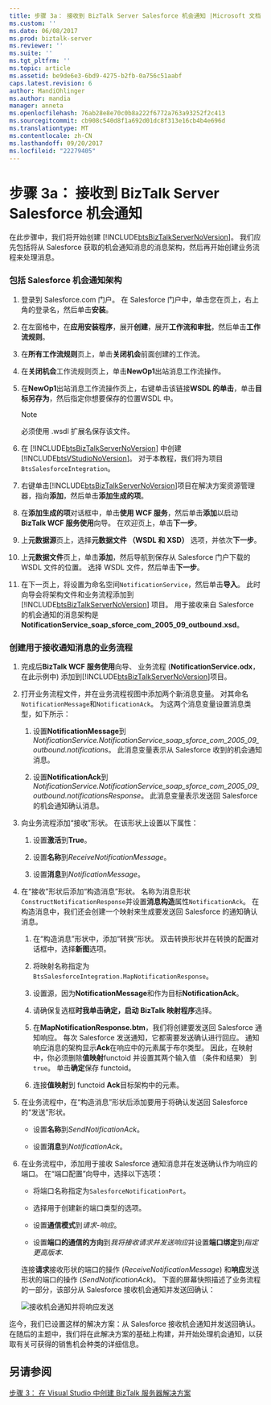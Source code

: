 ```yaml
---
title: 步骤 3a： 接收到 BizTalk Server Salesforce 机会通知 |Microsoft 文档
ms.custom: ''
ms.date: 06/08/2017
ms.prod: biztalk-server
ms.reviewer: ''
ms.suite: ''
ms.tgt_pltfrm: ''
ms.topic: article
ms.assetid: be9de6e3-6bd9-4275-b2fb-0a756c51aabf
caps.latest.revision: 6
author: MandiOhlinger
ms.author: mandia
manager: anneta
ms.openlocfilehash: 76ab28e8e70c0b8a222f6772a763a93252f2c413
ms.sourcegitcommit: cb908c540d8f1a692d01dc8f313e16cb4b4e696d
ms.translationtype: MT
ms.contentlocale: zh-CN
ms.lasthandoff: 09/20/2017
ms.locfileid: "22279405"
---
```

# <a name="step-3a-receive-salesforce-opportunity-notification-into-biztalk-server"></a>步骤 3a： 接收到 BizTalk Server Salesforce 机会通知
在此步骤中，我们将开始创建 [!INCLUDE[btsBizTalkServerNoVersion](../includes/btsbiztalkservernoversion-md.md)]。 我们应先包括将从 Salesforce 获取的机会通知消息的消息架构，然后再开始创建业务流程来处理消息。  
  
### <a name="to-include-the-salesforce-opportunities-notification-schema"></a>包括 Salesforce 机会通知架构  
  
1.  登录到 Salesforce.com 门户。 在 Salesforce 门户中，单击您在页上，右上角的登录名，然后单击**安装**。  
  
2.  在左窗格中，在**应用安装程序**，展开**创建**，展开**工作流和审批**，然后单击**工作流规则**。  
  
3.  在**所有工作流规则**页上，单击**关闭机会**前面创建的工作流。  
  
4.  在**关闭机会**工作流规则页上，单击**NewOp1**出站消息工作流操作。  
  
5.  在**NewOp1**出站消息工作流操作页上，右键单击该链接**WSDL 的单击**，单击**目标另存为**，然后指定你想要保存的位置WSDL 中。  
  
    > [!NOTE]
    >  必须使用 .wsdl 扩展名保存该文件。  
  
6.  在 [!INCLUDE[btsBizTalkServerNoVersion](../includes/btsbiztalkservernoversion-md.md)] 中创建 [!INCLUDE[btsVStudioNoVersion](../includes/btsvstudionoversion-md.md)]。 对于本教程，我们将为项目`BtsSalesforceIntegration`。  
  
7.  右键单击[!INCLUDE[btsBizTalkServerNoVersion](../includes/btsbiztalkservernoversion-md.md)]项目在解决方案资源管理器，指向**添加**，然后单击**添加生成的项**。  
  
8.  在**添加生成的项**对话框中，单击**使用 WCF 服务**，然后单击**添加**以启动**BizTalk WCF 服务使用**向导。 在欢迎页上，单击**下一步**。  
  
9. 上**元数据源**页上，选择**元数据文件 （WSDL 和 XSD）** 选项，并依次**下一步**。  
  
10. 上**元数据文件**页上，单击**添加**，然后导航到保存从 Salesforce 门户下载的 WSDL 文件的位置。 选择 WSDL 文件，然后单击**下一步**。  
  
11. 在下一页上，将设置为命名空间`NotificationService`，然后单击**导入**。 此时向导会将架构文件和业务流程添加到 [!INCLUDE[btsBizTalkServerNoVersion](../includes/btsbiztalkservernoversion-md.md)] 项目。 用于接收来自 Salesforce 的机会通知的消息架构是**NotificationService_soap_sforce_com_2005_09_outbound.xsd**。  
  
### <a name="to-create-an-orchestration-to-receive-the-notification-message"></a>创建用于接收通知消息的业务流程  
  
1.  完成后**BizTalk WCF 服务使用**向导、 业务流程 (**NotificationService.odx**，在此示例中) 添加到[!INCLUDE[btsBizTalkServerNoVersion](../includes/btsbiztalkservernoversion-md.md)]项目。  
  
2.  打开业务流程文件，并在业务流程视图中添加两个新消息变量。 对其命名`NotificationMessage`和`NotificationAck`。 为这两个消息变量设置消息类型，如下所示：  
  
    1.  设置**NotificationMessage**到*NotificationService.NotificationService_soap_sforce_com_2005_09_outbound.notifications*。 此消息变量表示从 Salesforce 收到的机会通知消息。  
  
    2.  设置**NotificationAck**到*NotificationService.NotificationService_soap_sforce_com_2005_09_outbound.notificationsResponse*。 此消息变量表示发送回 Salesforce 的机会通知确认消息。  
  
3.  向业务流程添加“接收”形状。 在该形状上设置以下属性：  
  
    1.  设置**激活**到**True**。  
  
    2.  设置**名称**到*ReceiveNotificationMessage*。  
  
    3.  设置**消息**到*NotificationMessage*。  
  
4.  在“接收”形状后添加“构造消息”形状。 名称为消息形状`ConstructNotificationResponse`并设置**消息构造**属性`NotificationAck`。 在构造消息中，我们还会创建一个映射来生成要发送回 Salesforce 的通知确认消息。  
  
    1.  在“构造消息”形状中，添加“转换”形状。 双击转换形状并在转换的配置对话框中，选择**新图**选项。  
  
    2.  将映射名称指定为`BtsSalesforceIntegration.MapNotificationResponse`。  
  
    3.  设置源，因为**NotificationMessage**和作为目标**NotificationAck**。  
  
    4.  请确保复选框**时我单击确定，启动 BizTalk 映射程序**选择。  
  
    5.  在**MapNotificationResponse.btm**，我们将创建要发送回 Salesforce 通知响应。 每次 Salesforce 发送通知，它都需要发送确认进行回应。 通知响应消息的架构显示**Ack**在响应中的元素属于布尔类型。 因此，在映射中，你必须删除**值映射**functoid 并设置其两个输入值 （条件和结果） 到`true`。 单击**确定**保存 functoid。  
  
    6.  连接**值映射**到 functoid **Ack**目标架构中的元素。  
  
5.  在业务流程中，在“构造消息”形状后添加要用于将确认发送回 Salesforce 的“发送”形状。  
  
    -   设置**名称**到*SendNotificationAck*。  
  
    -   设置**消息**到*NotificationAck*。  
  
6.  在业务流程中，添加用于接收 Salesforce 通知消息并在发送确认作为响应的端口。 在“端口配置”向导中，选择以下选项：  
  
    -   将端口名称指定为`SalesforceNotificationPort`。  
  
    -   选择用于创建新的端口类型的选项。  
  
    -   设置**通信模式**到*请求-响应*。  
  
    -   设置**端口的通信的方向**到*我将接收请求并发送响应*并设置**端口绑定**到*指定更高版本*.  
  
     连接**请求**接收形状的端口的操作 (*ReceiveNotificationMessage*) 和**响应**发送形状的端口的操作 (*SendNotificationAck*)。 下面的屏幕快照描述了业务流程的一部分，该部分从 Salesforce 接收机会通知并发送回确认：  
  
     ![接收机会通知并将响应发送](../core/media/bts-sf-recvnotificationorch.jpg "BTS_SF_RecvNotificationOrch")  
  
 迄今，我们已设置这样的解决方案：从 Salesforce 接收机会通知并发送回确认。 在随后的主题中，我们将在此解决方案的基础上构建，并开始处理机会通知，以获取有关可获得的销售机会种类的详细信息。  
  
## <a name="see-also"></a>另请参阅  
 [步骤 3： 在 Visual Studio 中创建 BizTalk 服务器解决方案](../core/step-3-create-the-biztalk-server-solution-in-visual-studio.md)